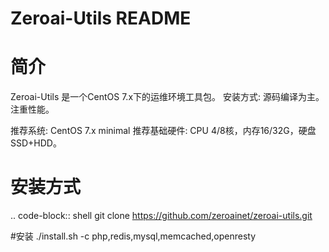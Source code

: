 Zeroai-Utils README
============

简介
===========

  Zeroai-Utils 是一个CentOS 7.x下的运维环境工具包。
  安装方式: 源码编译为主。
  注重性能。

  推荐系统: CentOS 7.x minimal
  推荐基础硬件: CPU 4/8核，内存16/32G，硬盘SSD+HDD。

安装方式
=======
.. code-block:: shell
   git clone https://github.com/zeroainet/zeroai-utils.git

   #安装
   ./install.sh -c php,redis,mysql,memcached,openresty
